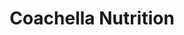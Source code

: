 ---
title: "Coachella Nutrition"
url: /coachella/coachella-nutrition/
shop: nutrition supplements
---
